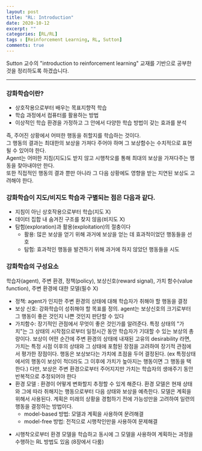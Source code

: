 ```yaml
---
layout: post
title: "RL: Introduction"
date: 2020-10-12
excerpt: ""
categories: [RL/RL]
tags : [Reinforcement Learning, RL, Sutton]
comments: true
---
```


Sutton 교수의 "introduction to reinforcement learning" 교재를 기반으로 공부한 것을 정리하도록 하겠습니다.

---

### 강화학습이란?
* 상호작용으로부터 배우는 목표지향적 학습
* 학습 과정에서 컴퓨터를 활용하는 방법
* 이상적인 학습 환경을 가정하고 그 안에서 다양한 학습 방법이 갖는 효과를 분석


즉, 주어진 상황에서 어떠한 행동을 취할지를 학습하는 것이다.  
그 행동의 결과는 최대한의 보상을 가져다 주어야 하며 그 보상함수는 수치적으로 표현될 수 있어야 한다.  
Agent는 어떠한 지침(지도)도 받지 않고 시행착오를 통해 최대의 보상을 가져다주는 행동을 찾아내야만 한다.  
또한 직접적인 행동의 결과 뿐만 아니라 그 다음 상황에도 영향을 받는 지연된 보상도 고려해야 한다.

### 강화학습이 지도/비지도 학습과 구별되는 점은 다음과 같다.
* 지침이 아닌 상호작용으로부터 학습(지도 X)
* 데이터 집합 내 숨겨진 구조를 찾지 않음(비지도 X)
* 탐험(exploration)과 활용(exploitation)의 절충이다
    * 활용: 많은 보상을 얻기 위해 과거에 보상을 얻는 데 효과적이었던 행동들을 선호
    * 탐험: 효과적인 행동을 발견하기 위해 과거에 하지 않았던 행동들을 시도
    
### 강화학습의 구성요소
학습자(agent), 주변 환경, 정책(policy), 보상신호(reward signal), 가치 함수(value function), 주변 환경에 대한 모델(필수 X)

- 정책: agent가 인지한 주변 환경의 상태에 대해 학습자가 취해야 할 행동을 결정
- 보상 신호: 강화학습이 성취해야 할 목표를 정의. agent는 보상신호의 크기로부터 그 행동이 좋은 것인지 나쁜 것인지 판단할 수 있다
- 가치함수: 장기적인 관점에서 무엇이 좋은 것인가를 알려준다. 특정 상태의 "가치"는 그 상태의 시작점으로부터 일정시간 동안 학습자가 기대할 수 있는 보상의 총량이다.
보상이 어떤 순간에 주변 환경의 상태에 내재된 고유의 desirability 라면, 가치는 특정 시점 이후의 상태와 그 상태에 포함된 장점을 고려하여 장기적 관점에서 평가한 장점이다.
행동은 보상보다는 가치에 초점을 두어 결정된다. (ex 특정상태에서의 행동이 보상이 적더라도 그 이후에 가치가 높아지는 행동이면 그 행동을 택한다.) 
다만, 보상은 주변 환경으로부터 주어지지만 가치는 학습자의 생애주기 동안 반복적으로 추정되어야 한다
- 환경 모델 : 환경이 어떻게 변화할지 추정할 수 있게 해준다. 환경 모델은 현재 상태와 그에 따라 취해지는 행동으로부터 다음 상태와 보상을 예측한다.
모델은 계획을 위해서 사용된다. 계획은 미래의 상황을 경험하기 전에 가능성만을 고려하여 일련의 행동을 결정하는 방법이다.
    * model-based 방법: 모델과 계획을 사용하여 문려해결
    * model-free 방법: 전적으로 시행착인만을 사용하여 문제해결
* 시행착오로부터 환경 모델을 학습하고 동시에 그 모델을 사용하여 계획하는 과정을 수행하는 RL 방법도 있음 (8장에서 다룸)
  
